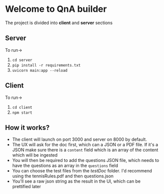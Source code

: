 # Welcome to QnA builder

The project is divided into **client** and **server** sections

## Server

To run->

1. `cd server`
2. `pip install -r requirements.txt`
3. `uvicorn main:app --reload`

## Client

To run->

1. `cd client`
2. `npm start`

## How it works?

- The client will launch on port 3000 and server on 8000 by default.
- The UX will ask for the doc first, which can a JSON or a PDF file. If it's a JSON make sure there is a `content` field which is an array of the content which will be ingested
- You will then be required to add the questions JSON file, which needs to have the questions as an array in the `questions` field
- You can choose the test files from the _testDoc_ folder. I'd recommend using the tennisRules.pdf and then questions.json
- You'll see a raw json string as the result in the UI, which can be prettified later
